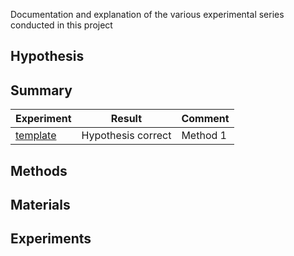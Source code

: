 Documentation and explanation of the various experimental series conducted in this project

## Hypothesis

## Summary
|Experiment|Result|Comment|
|----------|------|-------|
| [template](../../../Work/Experiments/SeriesTemplate/journal.md) | Hypothesis correct | Method 1 |

## Methods

## Materials

## Experiments
